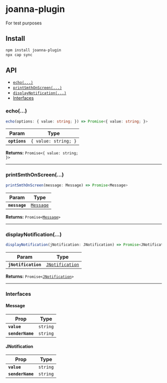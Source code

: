 # joanna-plugin

For test purposes

## Install

```bash
npm install joanna-plugin
npx cap sync
```

## API

<docgen-index>

* [`echo(...)`](#echo)
* [`printSmthOnScreen(...)`](#printsmthonscreen)
* [`displayNotification(...)`](#displaynotification)
* [Interfaces](#interfaces)

</docgen-index>

<docgen-api>
<!--Update the source file JSDoc comments and rerun docgen to update the docs below-->

### echo(...)

```typescript
echo(options: { value: string; }) => Promise<{ value: string; }>
```

| Param         | Type                            |
| ------------- | ------------------------------- |
| **`options`** | <code>{ value: string; }</code> |

**Returns:** <code>Promise&lt;{ value: string; }&gt;</code>

--------------------


### printSmthOnScreen(...)

```typescript
printSmthOnScreen(message: Message) => Promise<Message>
```

| Param         | Type                                        |
| ------------- | ------------------------------------------- |
| **`message`** | <code><a href="#message">Message</a></code> |

**Returns:** <code>Promise&lt;<a href="#message">Message</a>&gt;</code>

--------------------


### displayNotification(...)

```typescript
displayNotification(jNotification: JNotification) => Promise<JNotification>
```

| Param               | Type                                                    |
| ------------------- | ------------------------------------------------------- |
| **`jNotification`** | <code><a href="#jnotification">JNotification</a></code> |

**Returns:** <code>Promise&lt;<a href="#jnotification">JNotification</a>&gt;</code>

--------------------


### Interfaces


#### Message

| Prop             | Type                |
| ---------------- | ------------------- |
| **`value`**      | <code>string</code> |
| **`senderName`** | <code>string</code> |


#### JNotification

| Prop             | Type                |
| ---------------- | ------------------- |
| **`value`**      | <code>string</code> |
| **`senderName`** | <code>string</code> |

</docgen-api>
